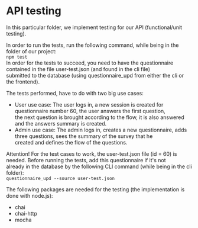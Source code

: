 # API testing
In this particular folder, we implement testing for our API (functional/unit testing).  

In order to run the tests, run the following command, while being in the folder of our project:   
`npm test`  
In order for the tests to succeed, you need to have the questionnaire contained in the file user-test.json (and found in the cli file)  
submitted to the database (using questionnaire_upd from either the cli or the frontend).   

The tests performed, have to do with two big use cases:  
- User use case: The user logs in, a new session is created for questionnaire number 60, the user answers the first question,  
the next question is brought according to the flow, it is also answered and the answers summary is created.   
- Admin use case: The admin logs in, creates a new questionnaire, adds three questions, sees the summary of the survey that he  
created and defines the flow of the questions.   

Attention! For the test cases to work, the user-test.json file (id = 60) is needed. Before running the tests, add this questionnaire if it's not  
already in the database by the following CLI command (while being in the cli folder):  
`questionnaire_upd --source user-test.json`  

The following packages are needed for the testing (the implementation is done with node.js):  
- chai  
- chai-http  
- mocha
